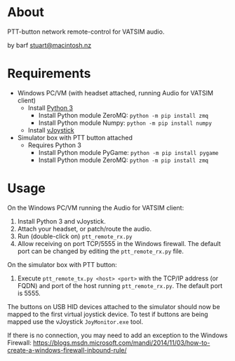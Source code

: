# About
PTT-button network remote-control for VATSIM audio.

by barf <stuart@macintosh.nz>

# Requirements
* Windows PC/VM (with headset attached, running Audio for VATSIM client)
  * Install [Python 3](https://www.python.org/downloads/windows/)
    * Install Python module ZeroMQ: `python -m pip install zmq`
    * Install Python module Numpy: `python -m pip install numpy`
  * Install [vJoystick](https://sourceforge.net/projects/vjoystick/)
* Simulator box with PTT button attached
  * Requires Python 3
    * Install Python module PyGame: `python -m pip install pygame`
    * Install Python module ZeroMQ: `python -m pip install zmq`

# Usage
On the Windows PC/VM running the Audio for VATSIM client:
1. Install Python 3 and vJoystick.
1. Attach your headset, or patch/route the audio.
1. Run (double-click on) `ptt_remote_rx.py`
1. Allow receiving on port TCP/5555 in the Windows firewall. The default port can be changed by editing the `ptt_remote_rx.py` file.

On the simulator box with PTT button:
1. Execute `ptt_remote_tx.py <host> <port>` with the TCP/IP address (or FQDN) and port of the host running `ptt_remote_rx.py`. The default port is 5555.

The buttons on USB HID devices attached to the simulator should now be mapped to the first virtual joystick device. 
To test if buttons are being mapped use the vJoystick `JoyMonitor.exe` tool.

If there is no connection, you may need to add an exception to the Windows Firewall: 
https://blogs.msdn.microsoft.com/mandi/2014/11/03/how-to-create-a-windows-firewall-inbound-rule/
